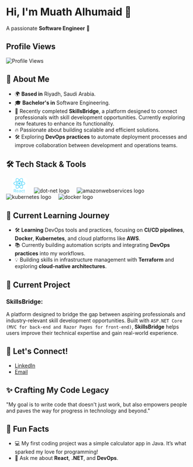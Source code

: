 # Hi, I'm Muath Alhumaid 👋

A passionate **Software Engineer** 🚀

## Profile Views
![Profile Views](https://komarev.com/ghpvc/?username=muathalhumaid&color=blue)

## 🚀 About Me
- 🌍 **Based in** Riyadh, Saudi Arabia.
- 🎓 **Bachelor's in** Software Engineering.
- 💼 Recently completed **SkillsBridge**, a platform designed to connect professionals with skill development opportunities. Currently exploring new features to enhance its functionality.
- 🔥 Passionate about building scalable and efficient solutions.
- 🛠️ Exploring **DevOps practices** to automate deployment processes and improve collaboration between development and operations teams.

## 🛠️ Tech Stack & Tools
 <div align="left">
  <img width="12" />
  <img src="https://github.com/devicons/devicon/blob/master/icons/react/react-original-wordmark.svg" height="40" alt="docker logo"  />
  <img width="12" />
  <img src="https://cdn.jsdelivr.net/gh/devicons/devicon/icons/dot-net/dot-net-plain-wordmark.svg" height="40" alt="dot-net logo"  />
  <img width="12" />
  <img src="https://cdn.jsdelivr.net/gh/devicons/devicon/icons/amazonwebservices/amazonwebservices-line-wordmark.svg" height="40" alt="amazonwebservices logo"  />
  <img width="12" />
  <img src="https://cdn.jsdelivr.net/gh/devicons/devicon/icons/kubernetes/kubernetes-plain.svg" height="40" alt="kubernetes logo"  />
  <img width="12" />
  <img src="https://cdn.jsdelivr.net/gh/devicons/devicon/icons/docker/docker-plain-wordmark.svg" height="40" alt="docker logo"  />
</div>

## 🚧 Current Learning Journey
- 🛠️ **Learning** DevOps tools and practices, focusing on **CI/CD pipelines**, **Docker**, **Kubernetes**, and cloud platforms like **AWS**.
- 📚 Currently building automation scripts and integrating **DevOps practices** into my workflows.
- 💡 Building skills in infrastructure management with **Terraform** and exploring **cloud-native architectures**.

## 🚧 Current Project
### **SkillsBridge**:
A platform designed to bridge the gap between aspiring professionals and industry-relevant skill development opportunities. Built with `ASP.NET Core (MVC for back-end and Razor Pages for front-end)`, **SkillsBridge** helps users improve their technical expertise and gain real-world experience.

## 💬 Let's Connect!
- [LinkedIn](https://www.linkedin.com/in/MuathAlhumaid)
- [Email](mailto:alhumaidmu@gmail.com)

## ✨ Crafting My Code Legacy
"My goal is to write code that doesn't just work, but also empowers people and paves the way for progress in technology and beyond."

## 📝 Fun Facts
- 💻 My first coding project was a simple calculator app in Java. It’s what sparked my love for programming!
- 💬 Ask me about **React**, **.NET**, and **DevOps**.

